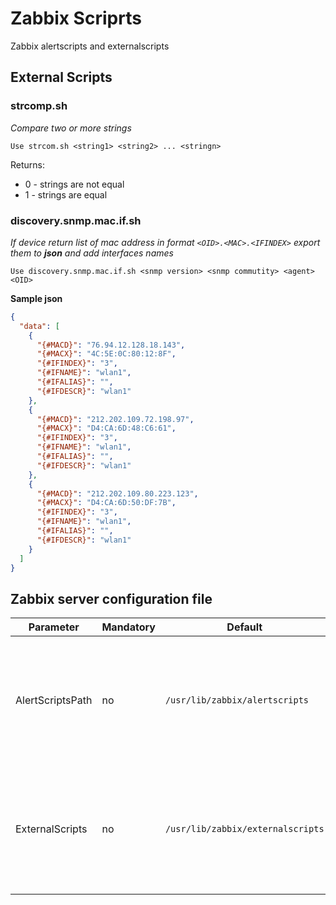 # Zabbix Scriprts

Zabbix alertscripts and externalscripts

## External Scripts

### strcomp.sh

_Compare two or more strings_

    Use strcom.sh <string1> <string2> ... <stringn>

Returns: 
* 0 - strings are not equal
* 1 - strings are equal 

### discovery.snmp.mac.if.sh

_If device return list of mac address in format `<OID>.<MAC>.<IFINDEX>` export them to **json** and add interfaces names_

    Use discovery.snmp.mac.if.sh <snmp version> <snmp commutity> <agent> <OID>

**Sample json**

```json
{
  "data": [
    {
      "{#MACD}": "76.94.12.128.18.143",
      "{#MACX}": "4C:5E:0C:80:12:8F",
      "{#IFINDEX}": "3",
      "{#IFNAME}": "wlan1",
      "{#IFALIAS}": "",
      "{#IFDESCR}": "wlan1"
    },
    {
      "{#MACD}": "212.202.109.72.198.97",
      "{#MACX}": "D4:CA:6D:48:C6:61",
      "{#IFINDEX}": "3",
      "{#IFNAME}": "wlan1",
      "{#IFALIAS}": "",
      "{#IFDESCR}": "wlan1"
    },
    {
      "{#MACD}": "212.202.109.80.223.123",
      "{#MACX}": "D4:CA:6D:50:DF:7B",
      "{#IFINDEX}": "3",
      "{#IFNAME}": "wlan1",
      "{#IFALIAS}": "",
      "{#IFDESCR}": "wlan1"
    }
  ]
}
```
    
## Zabbix  server configuration file

Parameter |	Mandatory |	Default |	Description
----------|-----------|---------|------------
AlertScriptsPath | no | `/usr/lib/zabbix/alertscripts` | Location of custom alert scripts<br/>(depends on compile-time installation variable datadir).
ExternalScripts | no | `/usr/lib/zabbix/externalscripts` | Location of external scripts<br/>(depends on compile-time installation variable datadir).
